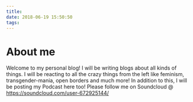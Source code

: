 ```yaml
---
title:
date: 2018-06-19 15:50:50
tags:
---
```

# About me
Welcome to my personal blog!
I will be writing blogs about all kinds of things.
I will be reacting to all the crazy things from the left like feminism, transgender-mania, open borders and much more!
In addition to this, I will be posting my Podcast here too!
Please follow me on Soundcloud @ https://soundcloud.com/user-672925144/


